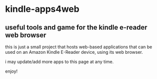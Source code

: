 # kindle-apps4web
useful tools and game for the kindle e-reader web browser
---------------------------------------------------------------------------------------------------------------------------------------------------------------


this is just a small project that hosts web-based applications that can be used on an Amazon Kindle E-Reader device, using its web browser.

i may update/add more apps to this page at any time. 

enjoy!

